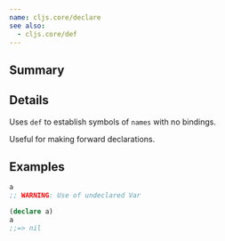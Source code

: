 ```yaml
---
name: cljs.core/declare
see also:
  - cljs.core/def
---
```


## Summary

## Details

Uses `def` to establish symbols of `names` with no bindings.

Useful for making forward declarations.

## Examples

```clj
a
;; WARNING: Use of undeclared Var

(declare a)
a
;;=> nil
```
